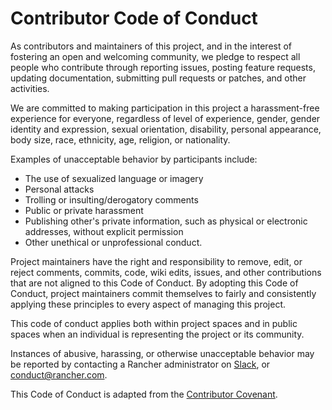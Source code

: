 # Contributor Code of Conduct

As contributors and maintainers of this project, and in the interest of fostering
an open and welcoming community, we pledge to respect all people who contribute
through reporting issues, posting feature requests, updating documentation,
submitting pull requests or patches, and other activities.

We are committed to making participation in this project a harassment-free experience for
everyone, regardless of level of experience, gender, gender identity and expression,
sexual orientation, disability, personal appearance, body size, race, ethnicity, age,
religion, or nationality.

Examples of unacceptable behavior by participants include:

* The use of sexualized language or imagery
* Personal attacks
* Trolling or insulting/derogatory comments
* Public or private harassment
* Publishing other's private information, such as physical or electronic addresses,
 without explicit permission
 * Other unethical or unprofessional conduct.

 Project maintainers have the right and responsibility to remove, edit, or reject
 comments, commits, code, wiki edits, issues, and other contributions that are not
 aligned to this Code of Conduct. By adopting this Code of Conduct, project maintainers
 commit themselves to fairly and consistently applying these principles to every aspect
 of managing this project.

 This code of conduct applies both within project spaces and in public spaces
 when an individual is representing the project or its community.

 Instances of abusive, harassing, or otherwise unacceptable behavior may be reported by
 contacting a Rancher administrator  on [Slack](https://slack.rancher.io), or <conduct@rancher.com>.

 This Code of Conduct is adapted from the [Contributor Covenant](http://contributor-covenant.org).
